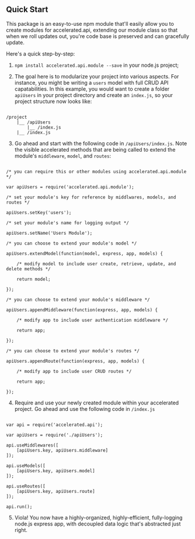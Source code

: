 
## Quick Start
This package is an easy-to-use npm module that'll easily allow you to create modules for accelerated.api, extending our module class so that when we roll updates out, you're code base is preserved and can gracefully update.

Here's a quick step-by-step:

1. ```npm install accelerated.api.module --save``` in your node.js project;

2. The goal here is to modularize your project into various aspects. For instance, you might be writing a ```users``` model with full CRUD API capatabilities. In this example, you would want to create a folder ```apiUsers``` in your project directory and create an ```index.js```, so your project structure now looks like:

```

/project
	|__ /apiUsers
		|__ /index.js
	|__ /index.js

```

3. Go ahead and start with the following code in ```/apiUsers/index.js```. Note the visible accelerated methods that are being called to extend the module's ```middleware```, ```model```, and ```routes```:

```

/* you can require this or other modules using accelerated.api.module */

var apiUsers = require('accelerated.api.module');

/* set your module's key for reference by middlwares, models, and routes */

apiUsers.setKey('users');

/* set your module's name for logging output */

apiUsers.setName('Users Module');

/* you can choose to extend your module's model */

apiUsers.extendModel(function(model, express, app, models) {

	/* modify model to include user create, retrieve, update, and delete methods */

	return model;

});

/* you can choose to extend your module's middleware */

apiUsers.appendMiddleware(function(express, app, models) {

	/* modify app to include user authentication middleware */

	return app;

});

/* you can choose to extend your module's routes */

apiUsers.appendRoute(function(express, app, models) {
	
	/* modify app to include user CRUD routes */

	return app;

});

```

4. Require and use your newly created module within your accelerated project. Go ahead and use the following code in ```/index.js```

```

var api = require('accelerated.api');

var apiUsers = require('./apiUsers');

api.useMiddlewares([ 
	[apiUsers.key, apiUsers.middleware]
]);

api.useModels([
	[apiUsers.key, apiUsers.model]
]);

api.useRoutes([
	[apiUsers.key, apiUsers.route]
]);

api.run();

```

5. Viola! You now have a highly-organized, highly-efficient, fully-logging node.js express app, with decoupled data logic that's abstracted just right.

